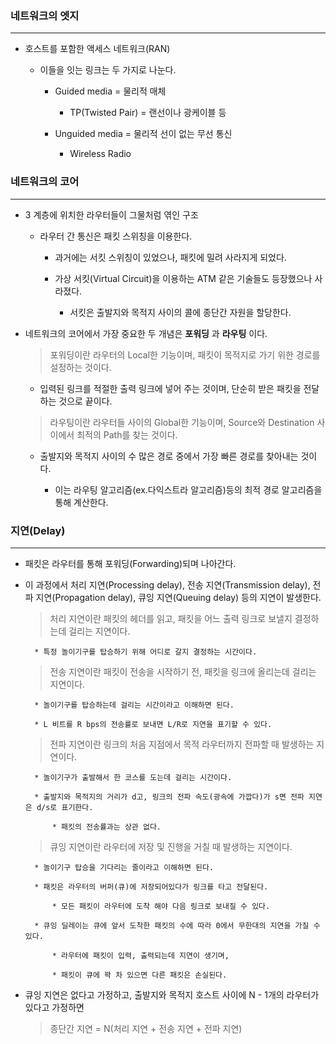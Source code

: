 ### 네트워크의 엣지
---
* 호스트를 포함한 액세스 네트워크(RAN)

    * 이들을 잇는 링크는 두 가지로 나눈다.

        * Guided media = 물리적 매체

            * TP(Twisted Pair) = 랜선이나 광케이블 등

        * Unguided media = 물리적 선이 없는 무선 통신

            * Wireless Radio

### 네트워크의 코어
---
* 3 계층에 위치한 라우터들이 그물처럼 엮인 구조

    * 라우터 간 통신은 패킷 스위칭을 이용한다.

        * 과거에는 서킷 스위칭이 있었으나, 패킷에 밀려 사라지게 되었다.

        * 가상 서킷(Virtual Circuit)을 이용하는 ATM 같은 기술들도 등장했으나 사라졌다.
        
            * 서킷은 출발지와 목적지 사이의 콜에 종단간 자원을 할당한다.

* 네트워크의 코어에서 가장 중요한 두 개념은 **포워딩** 과 **라우팅** 이다.

    > 포워딩이란 라우터의 Local한 기능이며, 패킷이 목적지로 가기 위한 경로를 설정하는 것이다.

    * 입력된 링크를 적절한 출력 링크에 넣어 주는 것이며, 단순히 받은 패킷을 전달하는 것으로 끝이다.

    > 라우팅이란 라우터들 사이의 Global한 기능이며, Source와 Destination 사이에서 최적의 Path를 찾는 것이다.

    * 출발지와 목적지 사이의 수 많은 경로 중에서 가장 빠른 경로를 찾아내는 것이다.

        * 이는 라우팅 알고리즘(ex.다익스트라 알고리즘)등의 최적 경로 알고리즘을 통해 계산한다.


### 지연(Delay)
---
* 패킷은 라우터를 통해 포워딩(Forwarding)되며 나아간다.

* 이 과정에서 처리 지연(Processing delay), 전송 지연(Transmission delay), 전파 지연(Propagation delay), 큐잉 지연(Queuing delay) 등의 지연이 발생한다.

    > 처리 지연이란 패킷의 헤더를 읽고, 패킷을 어느 출력 링크로 보낼지 결정하는데 걸리는 지연이다.

        * 특정 놀이기구를 탑승하기 위해 어디로 갈지 결정하는 시간이다.

    > 전송 지연이란 패킷이 전송을 시작하기 전, 패킷을 링크에 올리는데 걸리는 지연이다.

        * 놀이기구를 탑승하는데 걸리는 시간이라고 이해하면 된다.

        * L 비트를 R bps의 전송률로 보내면 L/R로 지연을 표기할 수 있다.

    > 전파 지연이란 링크의 처음 지점에서 목적 라우터까지 전파할 때 발생하는 지연이다.

        * 놀이기구가 출발해서 한 코스를 도는데 걸리는 시간이다.

        * 출발지와 목적지의 거리가 d고, 링크의 전파 속도(광속에 가깝다)가 s면 전파 지연은 d/s로 표기한다.

            * 패킷의 전송률과는 상관 없다.

    > 큐잉 지연이란 라우터에 저장 및 진행을 거칠 때 발생하는 지연이다.

        * 놀이기구 탑승을 기다리는 줄이라고 이해하면 된다.

        * 패킷은 라우터의 버퍼(큐)에 저장되어있다가 링크를 타고 전달된다.

            * 모든 패킷이 라우터에 도착 해야 다음 링크로 보내질 수 있다.

        * 큐잉 딜레이는 큐에 앞서 도착한 패킷의 수에 따라 0에서 무한대의 지연을 가질 수 있다.

            * 라우터에 패킷이 입력, 출력되는데 지연이 생기며,

            * 패킷이 큐에 꽉 차 있으면 다른 패킷은 손실된다.

* 큐잉 지연은 없다고 가정하고, 출발지와 목적지 호스트 사이에 N - 1개의 라우터가 있다고 가정하면

    > 종단간 지연 = N(처리 지연 + 전송 지연 + 전파 지연)